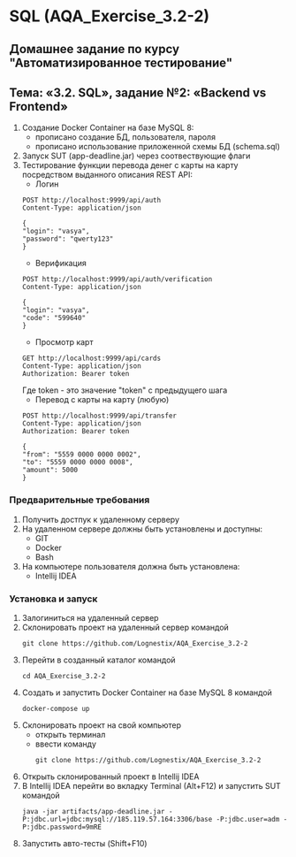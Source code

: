 # SQL (AQA_Exercise_3.2-2)
## Домашнее задание по курсу "Автоматизированное тестирование"
## Тема: «3.2. SQL», задание №2: «Backend vs Frontend»
1. Создание Docker Container на базе MySQL 8:
	- прописано создание БД, пользователя, пароля
	- прописано использование приложенной схемы БД (schema.sql)
1. Запуск SUT (app-deadline.jar) через соотвествующие флаги
1. Тестирование функции перевода денег с карты на карту посредством выданного описания REST API:
	- Логин
	```gson
	POST http://localhost:9999/api/auth
	Content-Type: application/json

	{
	"login": "vasya",
	"password": "qwerty123"
	}
	```
	- Верификация
	```gson
	POST http://localhost:9999/api/auth/verification
	Content-Type: application/json

	{
	"login": "vasya",
	"code": "599640"
	}
	```
	- Просмотр карт
	```gson
	GET http://localhost:9999/api/cards
	Content-Type: application/json
	Authorization: Bearer token
	```
	Где token - это значение "token" с предыдущего шага
	- Перевод с карты на карту (любую)
	```gson
	POST http://localhost:9999/api/transfer
	Content-Type: application/json
	Authorization: Bearer token

	{
	"from": "5559 0000 0000 0002",
	"to": "5559 0000 0000 0008",
	"amount": 5000
	}
	```
### Предварительные требования
1. Получить достпук к удаленному серверу
1. На удаленном сервере должны быть установлены и доступны:
	- GIT
	- Docker	
	- Bash
1. На компьютере пользователя должна быть установлена:
	- Intellij IDEA
### Установка и запуск
1. Залогиниться на удаленный сервер
1. Склонировать проект на удаленный сервер командой
	```
	git clone https://github.com/Lognestix/AQA_Exercise_3.2-2
	```
1. Перейти в созданный каталог командой
	```
	cd AQA_Exercise_3.2-2
	```
1. Создать и запустить Docker Container на базе MySQL 8 командой
	```
	docker-compose up
	```
1. Склонировать проект на свой компьютер
	- открыть терминал
	- ввести команду 
		```
		git clone https://github.com/Lognestix/AQA_Exercise_3.2-2
		```
1. Открыть склонированный проект в Intellij IDEA
1. В Intellij IDEA перейти во вкладку Terminal (Alt+F12) и запустить SUT командой
	```
	java -jar artifacts/app-deadline.jar -P:jdbc.url=jdbc:mysql://185.119.57.164:3306/base -P:jdbc.user=adm -P:jdbc.password=9mRE
	```
1. Запустить авто-тесты (Shift+F10)